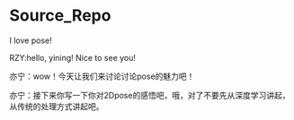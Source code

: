 # Source_Repo

I love pose!


RZY:hello, yining! Nice to see you!

亦宁：wow！今天让我们来讨论讨论pose的魅力吧！

亦宁：接下来你写一下你对2Dpose的感悟吧，哦，对了不要先从深度学习讲起，从传统的处理方式讲起吧。

